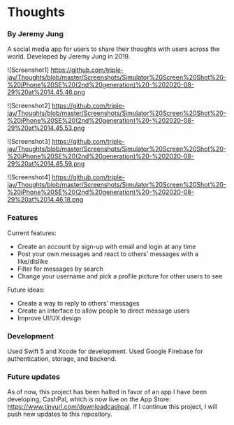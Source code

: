 # Thoughts
### By Jeremy Jung
A social media app for users to share their thoughts with users across the world. Developed by Jeremy Jung in 2019.

![Screenshot1] https://github.com/triple-jay/Thoughts/blob/master/Screenshots/Simulator%20Screen%20Shot%20-%20iPhone%20SE%20(2nd%20generation)%20-%202020-08-29%20at%2014.45.46.png

![Screenshot2] https://github.com/triple-jay/Thoughts/blob/master/Screenshots/Simulator%20Screen%20Shot%20-%20iPhone%20SE%20(2nd%20generation)%20-%202020-08-29%20at%2014.45.53.png

![Screenshot3] https://github.com/triple-jay/Thoughts/blob/master/Screenshots/Simulator%20Screen%20Shot%20-%20iPhone%20SE%20(2nd%20generation)%20-%202020-08-29%20at%2014.45.59.png

![Screenshot4] https://github.com/triple-jay/Thoughts/blob/master/Screenshots/Simulator%20Screen%20Shot%20-%20iPhone%20SE%20(2nd%20generation)%20-%202020-08-29%20at%2014.46.18.png

### Features
Current features:
* Create an account by sign-up with email and login at any time
* Post your own messages and react to others' messages with a like/dislike
* Filter for messages by search
* Change your username and pick a profile picture for other users to see

Future ideas:
* Create a way to reply to others' messages
* Create an interface to allow people to direct message users
* Improve UI/UX design

### Development
Used Swift 5 and Xcode for development.
Used Google Firebase for authentication, storage, and backend.

### Future updates
As of now, this project has been halted in favor of an app I have been developing, CashPal, which is now live on the App Store: https://www.tinyurl.com/downloadcashpal. If I continue this project, I will push new updates to this repository.
